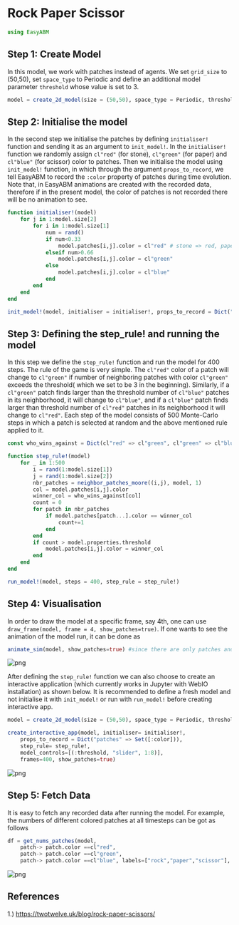 
# Rock Paper Scissor

```julia
using EasyABM
```

## Step 1: Create Model

In this model, we work with patches instead of agents. We set `grid_size` to (50,50), set `space_type` to Periodic and define an additional model parameter `threshold` whose value is set to 3. 

```julia
model = create_2d_model(size = (50,50), space_type = Periodic, threshold = 3)
```

## Step 2: Initialise the model

In the second step we initialise the patches by defining `initialiser!` function and sending it as an argument to `init_model!`. In the `initialiser!` function we randomly assign `cl"red"` (for stone), `cl"green"` (for paper) and `cl"blue"` (for scissor) color to patches. Then we initialise the model using `init_model!` function, in which through the argument `props_to_record`, we tell EasyABM to record the `:color` property of patches during time evolution. Note that, in EasyABM animations are created with the recorded data, therefore if in the present model, the color of patches is not recorded there will be no animation to see. 


```julia
function initialiser!(model)
    for j in 1:model.size[2]
        for i in 1:model.size[1]
            num = rand()
            if num<0.33
                model.patches[i,j].color = cl"red" # stone => red, paper => green, scissor => blue
            elseif num>0.66
                model.patches[i,j].color = cl"green"
            else
                model.patches[i,j].color = cl"blue"
            end
        end
    end
end

init_model!(model, initialiser = initialiser!, props_to_record = Dict("patches" => Set([:color])))
```

## Step 3: Defining the step_rule! and running the model

In this step we define the `step_rule!` function and run the model for 400 steps. The rule of the game is very simple. The `cl"red"` color of a patch will change to `cl"green"` if number of neighboring patches with color `cl"green"` exceeds the threshold( which we set to be 3 in the beginning). Similarly, if a `cl"green"` patch finds larger than the threshold number of `cl"blue"` patches in its neighborhood, it will change to `cl"blue"`, and if a `cl"blue"` patch finds larger than threshold number of `cl"red"` patches in its neighborhood it will change to `cl"red"`. Each step of the model consists of 500 Monte-Carlo steps in which a patch is selected at random and the above mentioned rule applied to it. 

```julia
const who_wins_against = Dict(cl"red" => cl"green", cl"green" => cl"blue", cl"blue" => cl"red")

function step_rule!(model)
    for _ in 1:500
        i = rand(1:model.size[1])
        j = rand(1:model.size[2])
        nbr_patches = neighbor_patches_moore((i,j), model, 1)
        col = model.patches[i,j].color
        winner_col = who_wins_against[col]
        count = 0 
        for patch in nbr_patches
            if model.patches[patch...].color == winner_col
                count+=1
            end
        end
        if count > model.properties.threshold
            model.patches[i,j].color = winner_col
        end
    end
end

run_model!(model, steps = 400, step_rule = step_rule!)
```

## Step 4: Visualisation

In order to draw the model at a specific frame, say 4th, one can use `draw_frame(model, frame = 4, show_patches=true)`. If one wants to see the animation of the model run, it can be done as 

```julia
animate_sim(model, show_patches=true) #since there are only patches and no agents, show_patches must be true for the animation
```

![png](assets/StonePaperScissor/SPSAnim1.png)


After defining the `step_rule!` function we can also choose to create an interactive application (which currently works in Jupyter with WebIO installation) as shown below. It is recommended to define a fresh model and not initialise it with `init_model!` or run with `run_model!` before creating interactive app.

```julia
model = create_2d_model(size = (50,50), space_type = Periodic, threshold = 3)

create_interactive_app(model, initialiser= initialiser!,
    props_to_record = Dict("patches" => Set([:color])),
    step_rule= step_rule!,
    model_controls=[(:threshold, "slider", 1:8)], 
    frames=400, show_patches=true) 
```

![png](assets/StonePaperScissor/SPSIntApp.png)




## Step 5: Fetch Data 

It is easy to fetch any recorded data after running the model. For example, the numbers of different colored patches at all timesteps can be got as follows

```julia
df = get_nums_patches(model, 
    patch-> patch.color ==cl"red", 
    patch-> patch.color ==cl"green", 
    patch-> patch.color ==cl"blue", labels=["rock","paper","scissor"], plot_result=true)
```

![png](assets/StonePaperScissor/SPSPlot1.png)


## References
1.) https://twotwelve.uk/blog/rock-paper-scissors/

    


